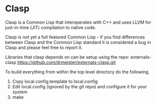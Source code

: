 Clasp
===============
Clasp is a Common Lisp that interoperates with C++ and uses LLVM for just-in-time (JIT) compilation to native code.

Clasp is not yet a full featured Common Lisp - if you find differences between Clasp and the Common Lisp standard it is considered a bug in Clasp and please feel free to report it.

Libraries that clasp depends on can be setup using the repo: externals-clasp
https://github.com/drmeister/externals-clasp.git

To build everything from within the top level directory do the following.

1) Copy local.config.template to local.config
2) Edit local.config (ignored by the git repo) and configure it for your system
3) make

